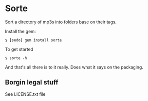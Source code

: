 Sorte
=====

Sort a directory of mp3s into folders base on their tags.

Install the gem:

    $ [sudo] gem install sorte
    
To get started
    
    $ sorte -h
    
And that's all there is to it really. Does what it says on the packaging.

Borgin legal stuff
------------------

See LICENSE.txt file

